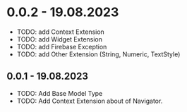 # 0.0.2 - 19.08.2023

* TODO: add Context Extension
* TODO: add Widget Extension
* TODO: add Firebase Exception
* TODO: add Other Extension (String, Numeric, TextStyle)

## 0.0.1 - 19.08.2023

* TODO: Add Base Model Type
* TODO: Add Context Extension about of Navigator.
